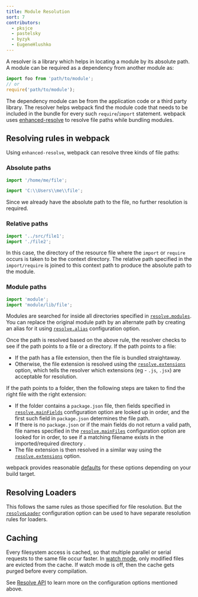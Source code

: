 ```yaml
---
title: Module Resolution
sort: 7
contributors:
  - pksjce
  - pastelsky
  - byzyk
  - EugeneHlushko
---
```


A resolver is a library which helps in locating a module by its absolute path.
A module can be required as a dependency from another module as:

```js
import foo from 'path/to/module';
// or
require('path/to/module');
```

The dependency module can be from the application code or a third party library. The resolver helps
webpack find the module code that needs to be included in the bundle for every such `require`/`import` statement.
webpack uses [enhanced-resolve](https://github.com/webpack/enhanced-resolve) to resolve file paths while bundling modules.


## Resolving rules in webpack

Using `enhanced-resolve`, webpack can resolve three kinds of file paths:


### Absolute paths

```js
import '/home/me/file';

import 'C:\\Users\\me\\file';
```

Since we already have the absolute path to the file, no further resolution is required.


### Relative paths

```js
import '../src/file1';
import './file2';
```

In this case, the directory of the resource file where the `import` or `require` occurs is taken to be the context directory. The relative path specified in the `import/require` is joined to this context path to produce the absolute path to the module.


### Module paths

```js
import 'module';
import 'module/lib/file';
```

Modules are searched for inside all directories specified in [`resolve.modules`](/configuration/resolve/#resolvemodules).
You can replace the original module path by an alternate path by creating an alias for it using [`resolve.alias`](/configuration/resolve/#resolvealias) configuration option.

Once the path is resolved based on the above rule, the resolver checks to see if the path points to a file or a directory. If the path points to a file:

- If the path has a file extension, then the file is bundled straightaway.
- Otherwise, the file extension is resolved using the [`resolve.extensions`](/configuration/resolve/#resolveextensions) option, which tells the resolver which extensions (eg - `.js`, `.jsx`) are acceptable for resolution.

If the path points to a folder, then the following steps are taken to find the right file with the right extension:

- If the folder contains a `package.json` file, then fields specified in [`resolve.mainFields`](/configuration/resolve/#resolvemainfields) configuration option are looked up in order, and the first such field in `package.json` determines the file path.
- If there is no `package.json` or if the main fields do not return a valid path, file names specified in the [`resolve.mainFiles`](/configuration/resolve/#resolvemainfiles) configuration option are looked for in order, to see if a matching filename exists in the imported/required directory .
- The file extension is then resolved in a similar way using the [`resolve.extensions`](/configuration/resolve/#resolveextensions) option.

webpack provides reasonable [defaults](/configuration/resolve) for these options depending on your build target.


## Resolving Loaders

This follows the same rules as those specified for file resolution. But the [`resolveLoader`](/configuration/resolve/#resolveloader) configuration option can be used to have separate resolution rules for loaders.


## Caching

Every filesystem access is cached, so that multiple parallel or serial requests to the same file occur faster. In [watch mode](/configuration/watch/#watch), only modified files are evicted from the cache. If watch mode is off, then the cache gets purged before every compilation.


See [Resolve API](/configuration/resolve) to learn more on the configuration options mentioned above.
